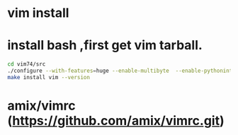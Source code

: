vim install 
===

#	install bash ,first get vim tarball.
```bash
cd vim74/src
./configure --with-features=huge --enable-multibyte  --enable-pythoninterp --enable-rubyinterp  --enable-perlinterp --enable-luainterp  --enable-sniff --enable-cscope --enable-ximmake
make install vim --version
```

# amix/vimrc (https://github.com/amix/vimrc.git)


 